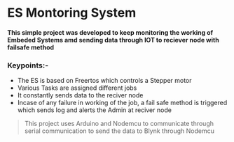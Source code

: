# ES Montoring System

#### This simple project was developed to keep monitoring the working of Embeded Systems amd sending data through IOT to reciever node with failsafe method

### Keypoints:- 
* The ES is based on Freertos which controls a Stepper motor
* Various Tasks are assigned different jobs
* It constantly sends data to the reciver node 
* Incase of any failure in working of the job, a fail safe method is triggered which sends log and alerts the Admin at reciver node


> This project uses Arduino and Nodemcu to communicate through serial communication  to send the data to Blynk through Nodemcu
